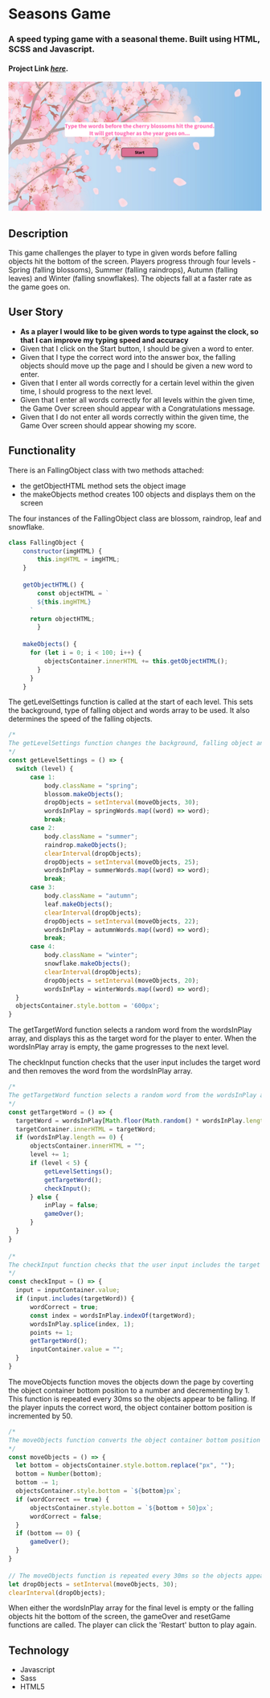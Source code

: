 # Seasons Game

### A speed typing game with a seasonal theme. Built using HTML, SCSS and Javascript.

#### Project Link [_here_](https://aimeejenner.github.io/seasons-game/).

<p align="center">
  <img src="images/seasons-game.png" alt="Seasons Game">
</p>

## Description

This game challenges the player to type in given words before falling objects hit the bottom of the screen. Players progress through four levels - Spring (falling blossoms), Summer (falling raindrops), Autumn (falling leaves) and Winter (falling snowflakes). The objects fall at a faster rate as the game goes on.


## User Story

-   **As a player I would like to be given words to type against the clock, so that I can improve my typing speed and accuracy**
-   Given that I click on the Start button, I should be given a word to enter.
-   Given that I type the correct word into the answer box, the falling objects should move up the page and I should be given a new word to enter.
-   Given that I enter all words correctly for a certain level within the given time, I should progress to the next level.
-   Given that I enter all words correctly for all levels within the given time, the Game Over screen should appear with a Congratulations message.
-   Given that I do not enter all words correctly within the given time, the Game Over screen should appear showing my score.

## Functionality

There is an FallingObject class with two methods attached: 
-   the getObjectHTML method sets the object image 
-   the makeObjects method creates 100 objects and displays them on the screen

The four instances of the FallingObject class are blossom, raindrop, leaf and snowflake. 

```js
class FallingObject {
    constructor(imgHTML) {
        this.imgHTML = imgHTML;
    }

    getObjectHTML() {
        const objectHTML = `
        ${this.imgHTML}
      `
      return objectHTML;
        }

    makeObjects() {
      for (let i = 0; i < 100; i++) {
          objectsContainer.innerHTML += this.getObjectHTML();
        }
      }
    }
```
The getLevelSettings function is called at the start of each level. This sets the background, type of falling object and words array to be used. It also determines the speed of the falling objects.

```js
/*
The getLevelSettings function changes the background, falling object and wordsInPlay array for each level and increases the speed of the falling objects.
*/
const getLevelSettings = () => {
  switch (level) {
      case 1:
          body.className = "spring";
          blossom.makeObjects();
          dropObjects = setInterval(moveObjects, 30);
          wordsInPlay = springWords.map((word) => word);
          break;
      case 2:
          body.className = "summer";
          raindrop.makeObjects();
          clearInterval(dropObjects);
          dropObjects = setInterval(moveObjects, 25);
          wordsInPlay = summerWords.map((word) => word);
          break;
      case 3:
          body.className = "autumn";
          leaf.makeObjects();
          clearInterval(dropObjects);
          dropObjects = setInterval(moveObjects, 22);
          wordsInPlay = autumnWords.map((word) => word);
          break;
      case 4:
          body.className = "winter";
          snowflake.makeObjects();
          clearInterval(dropObjects);
          dropObjects = setInterval(moveObjects, 20);
          wordsInPlay = winterWords.map((word) => word);
  }
  objectsContainer.style.bottom = '600px';
}
```
The getTargetWord function selects a random word from the wordsInPlay array, and displays this as the target word for the player to enter. When the wordsInPlay array is empty, the game progresses to the next level. 

The checkInput function checks that the user input includes the target word and then removes the word from the wordsInPlay array.

```js
/*
The getTargetWord function selects a random word from the wordsInPlay array and displays this as the target word.
*/
const getTargetWord = () => {
  targetWord = wordsInPlay[Math.floor(Math.random() * wordsInPlay.length)];
  targetContainer.innerHTML = targetWord;
  if (wordsInPlay.length == 0) {
      objectsContainer.innerHTML = "";
      level += 1;
      if (level < 5) {
          getLevelSettings();
          getTargetWord();
          checkInput();  
      } else {
          inPlay = false;
          gameOver();
      }
  }
}

/*
The checkInput function checks that the user input includes the target word and then removes the word from the wordsInPlay array.
*/
const checkInput = () => {
  input = inputContainer.value;
  if (input.includes(targetWord)) {
      wordCorrect = true;
      const index = wordsInPlay.indexOf(targetWord);
      wordsInPlay.splice(index, 1);
      points += 1;
      getTargetWord();
      inputContainer.value = "";
  }
}
```
The moveObjects function moves the objects down the page by coverting the object container bottom position to a number and decrementing by 1. This function is repeated every 30ms so the objects appear to be falling. If the player inputs the correct word, the object container bottom position is incremented by 50.

```js
/*
The moveObjects function converts the object container bottom position to a number and decrements by 1. If the correct word is inputted, the objects are moved 50px up.
*/
const moveObjects = () => {
  let bottom = objectsContainer.style.bottom.replace("px", "");
  bottom = Number(bottom);
  bottom -= 1;
  objectsContainer.style.bottom = `${bottom}px`;
  if (wordCorrect == true) {
      objectsContainer.style.bottom = `${bottom + 50}px`;
      wordCorrect = false;
  }
  if (bottom == 0) {
      gameOver();
  }
}

// The moveObjects function is repeated every 30ms so the objects appear to be falling.
let dropObjects = setInterval(moveObjects, 30);
clearInterval(dropObjects);
```
When either the wordsInPlay array for the final level is empty or the falling objects hit the bottom of the screen, the gameOver and resetGame functions are called. The player can click the 'Restart' button to play again.

## Technology

-   Javascript
-   Sass
-   HTML5
